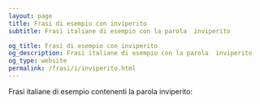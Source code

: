 ```yaml
---
layout: page
title: Frasi di esempio con inviperito 
subtitle: Frasi italiane di esempio con la parola  inviperito

og_title: Frasi di esempio con inviperito 
og_description: Frasi italiane di esempio con la parola  inviperito
og_type: website
permalink: /frasi/i/inviperito.html
---
```


Frasi italiane di esempio contenenti la parola inviperito:


